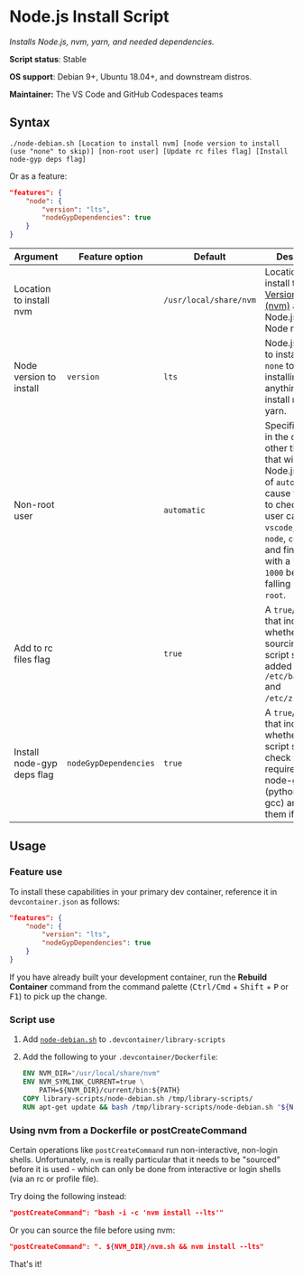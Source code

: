 # Node.js Install Script

*Installs Node.js, nvm, yarn, and needed dependencies.*

**Script status**: Stable

**OS support**: Debian 9+, Ubuntu 18.04+, and downstream distros.

**Maintainer:** The VS Code and GitHub Codespaces teams

## Syntax

```text
./node-debian.sh [Location to install nvm] [node version to install (use "none" to skip)] [non-root user] [Update rc files flag] [Install node-gyp deps flag]
```

Or as a feature:

```json
"features": {
    "node": {
        "version": "lts",
        "nodeGypDependencies": true
    }
}
```

|Argument|Feature option|Default|Description|
|--------|--------------|-------|-----------|
|Location to install nvm| | `/usr/local/share/nvm`| Location to install the [Node Version Manager (nvm)](http://nvm.sh) along with Node.js and Node modules. |
|Node version to install| `version` | `lts`| Node.js version to install. Use `none` to skip installing anything and just install nvm and yarn. |
|Non-root user| | `automatic`| Specifies a user in the container other than root that will use Node.js. A value of `automatic` will cause the script to check for a user called `vscode`, then `node`, `codespace`, and finally a user with a UID of `1000` before falling back to `root`. |
| Add to rc files flag | | `true` | A `true`/`false` flag that indicates whether sourcing the nvm script should be added to `/etc/bash.bashrc` and `/etc/zsh/zshrc`. |
| Install node-gyp deps flag | `nodeGypDependencies` | `true` | A `true`/`false` flag that indicates whether the script should check for key requirements for node-gyp (python, make, gcc) and install them if missing. |

## Usage

### Feature use

To install these capabilities in your primary dev container, reference it in `devcontainer.json` as follows:

```json
"features": {
    "node": {
        "version": "lts",
        "nodeGypDependencies": true
    }
}
```

If you have already built your development container, run the **Rebuild Container** command from the command palette (<kbd>Ctrl/Cmd</kbd> + <kbd>Shift</kbd> + <kbd>P</kbd> or <kbd>F1</kbd>) to pick up the change.

### Script use

1. Add [`node-debian.sh`](../node-debian.sh) to `.devcontainer/library-scripts`

2. Add the following to your `.devcontainer/Dockerfile`:

    ```Dockerfile
    ENV NVM_DIR="/usr/local/share/nvm"
    ENV NVM_SYMLINK_CURRENT=true \
        PATH=${NVM_DIR}/current/bin:${PATH}
    COPY library-scripts/node-debian.sh /tmp/library-scripts/
    RUN apt-get update && bash /tmp/library-scripts/node-debian.sh "${NVM_DIR}"
    ```

### Using nvm from a Dockerfile or postCreateCommand

Certain operations like `postCreateCommand` run non-interactive, non-login shells. Unfortunately, `nvm` is really particular that it needs to be "sourced" before it is used - which can only be done from interactive or login shells (via an rc or profile file).

Try doing the following instead:

```json
"postCreateCommand": "bash -i -c 'nvm install --lts'"
```

Or you can source the file before using nvm:

```json
"postCreateCommand": ". ${NVM_DIR}/nvm.sh && nvm install --lts"
```

That's it!
